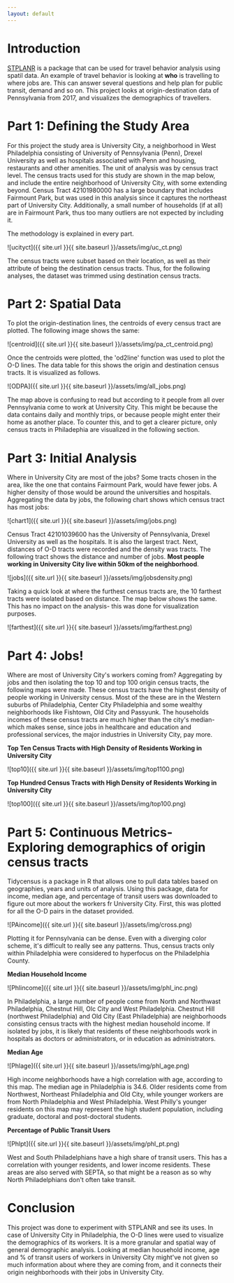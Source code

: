 ```yaml
---
layout: default
---
```


# Introduction

[STPLANR](https://cran.r-project.org/web/packages/stplanr/vignettes/stplanr.html) is a package that can be used for travel behavior analysis using spatil data. An example of travel behavior is looking at **who** is travelling to where jobs are. This can answer several questions and help plan for public transit, demand and so on. This project looks at origin-destination data of Pennsylvania from 2017, and visualizes the demographics of travellers.

# Part 1: Defining the Study Area

For this project the study area is University City, a neighborhood in West Philadelphia consisting of University of Pennsylvania (Penn), Drexel University as well as hospitals associated with Penn and housing, restaurants and other amenities. The unit of analysis was by census tract level. The census tracts used for this study are shown in the map below, and include the entire neighborhood of University City, with some extending beyond. Census Tract 42101980000 has a large boundary that includes Fairmount Park, but was used in this analysis since it captures the northeast part of University City. Additionally, a small number of households (if at all) are in Fairmount Park, thus too many outliers are not expected by including it.

The methodology is explained in every part.

![ucityct]({{ site.url }}{{ site.baseurl }}/assets/img/uc_ct.png)

The census tracts were subset based on their location, as well as their attribute of being the destination census tracts. Thus, for the following analyses, the dataset was trimmed using destination census tracts. 

# Part 2: Spatial Data

To plot the origin-destination lines, the centroids of every census tract are plotted. The following image shows the same:

![centroid]({{ site.url }}{{ site.baseurl }}/assets/img/pa_ct_centroid.png)

Once the centroids were plotted, the 'od2line' function was used to plot the O-D lines. The data table for this shows the origin and destination census tracts. It is visualized as follows.

![ODPA]({{ site.url }}{{ site.baseurl }}/assets/img/all_jobs.png)

The map above is confusing to read but according to it people from all over Pennsylvania come to work at University City. This might be because the data contains daily and monthly trips, or because people might enter their home as another place. To counter this, and to get a clearer picture, only census tracts in Philadephia are visualized in the following section.

# Part 3: Initial Analysis

Where in University City are most of the jobs? Some tracts chosen in the area, like the one that contains Fairmount Park, would have fewer jobs. A higher density of those would be around the universities and hospitals. Aggregating the data by jobs, the following chart shows which census tract has most jobs:

![chart1]({{ site.url }}{{ site.baseurl }}/assets/img/jobs.png)

Census Tract 42101039600 has the University of Pennsylvania, Drexel University as well as the hospitals. It is also the largest tract. Next, distances of O-D tracts were recorded and the density was tracts. The following tract shows the distance and number of jobs. **Most people working in University City live within 50km of the neighborhood**.

![jobs]({{ site.url }}{{ site.baseurl }}/assets/img/jobsdensity.png)

Taking a quick look at where the furthest census tracts are, the 10 farthest tracts were isolated based on distance. The map below shows the same. This has no impact on the analysis- this was done for visualization purposes.

![farthest]({{ site.url }}{{ site.baseurl }}/assets/img/farthest.png)

# Part 4: Jobs!

Where are most of University City's workers coming from? Aggregating by jobs and then isolating the top 10 and top 100 origin census tracts, the following maps were made. These census tracts have the highest density of people working in University census. Most of the these are in the Western suburbs of Philadelphia, Center City Philadelphia and some wealthy neighborhoods like Fishtown, Old City and Passyunk. The households incomes of these census tracts are much higher than the city's median- which makes sense, since jobs in healthcare and education and professional services, the major industries in University City, pay more.

**Top Ten Census Tracts with High Density of Residents Working in University City**

![top10]({{ site.url }}{{ site.baseurl }}/assets/img/top1100.png)

**Top Hundred Census Tracts with High Density of Residents Working in University City**

![top100]({{ site.url }}{{ site.baseurl }}/assets/img/top100.png)

# Part 5: Continuous Metrics- Exploring demographics of origin census tracts

Tidycensus is a package in R that allows one to pull data tables based on geographies, years and units of analysis. Using this package, data for income, median age, and percentage of transit users was downloaded to figure out more about the workers fr University City. First, this was plotted for all the O-D pairs in the dataset provided.

![PAincome]({{ site.url }}{{ site.baseurl }}/assets/img/cross.png)

Plotting it for Pennsylvania can be dense. Even with a diverging color scheme, it's difficult to really see any patterns. Thus, census tracts only within Philadelphia were considered to hyperfocus on the Philadelphia County.

**Median Household Income**

![Phlincome]({{ site.url }}{{ site.baseurl }}/assets/img/phl_inc.png)

In Philadelphia, a large number of people come from North and Northwast Philadelphia, Chestnut Hill, Olc City and West Philadelphia. Chestnut Hill (northwest Philadelphia) and Old City (East Philadelphia) are neighborhoods consisting census tracts with the highest median household income. If isolated by jobs, it is likely that residents of these neighborhoods work in hospitals as doctors or administrators, or in education as administrators.

**Median Age**

![Phlage]({{ site.url }}{{ site.baseurl }}/assets/img/phl_age.png)

High income neighborhoods have a high correlation with age, according to this map. The median age in Philadelphia is 34.6. Older residents come from Northwest, Northeast Philadelphia and Old City, while younger workers are from North Philadelphia and West Philadelphia. West Philly's younger residents on this map may represent the high student population, including graduate, doctoral and post-doctoral students.

**Percentage of Public Transit Users**

![Phlpt]({{ site.url }}{{ site.baseurl }}/assets/img/phl_pt.png)

West and South Philadelphians have a high share of transit users. This has a correlation with younger residents, and lower income residents. These areas are also served with SEPTA, so that might be a reason as so why North Philadelphians don't often take transit. 

# Conclusion

This project was done to experiment with STPLANR and see its uses. In case of University City in Philadelphia, the O-D lines were used to visualize the demographics of its workers. It is a more granular and spatial way of general demographic analysis. Looking at median household income, age and % of transit users of workers in University City might've not given so much information about where they are coming from, and it connects their origin neighborhoods with their jobs in University City.



